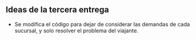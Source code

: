 ## Ideas de la tercera entrega

- Se modifica el código para dejar de considerar las demandas de cada sucursal, y solo
  resolver el problema del viajante.
